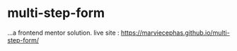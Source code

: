 # multi-step-form
...a frontend mentor solution.
live site : https://marviecephas.github.io/multi-step-form/
